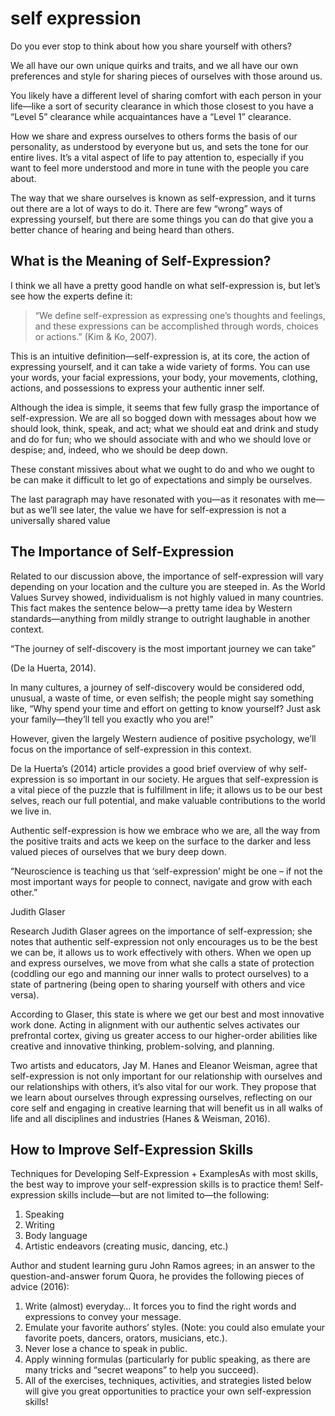 # self expression

Do you ever stop to think about how you share yourself with others?

We all have our own unique quirks and traits, and we all have our own preferences and style for sharing pieces of ourselves with those around us.

You likely have a different level of sharing comfort with each person in your life—like a sort of security clearance in which those closest to you have a “Level 5” clearance while acquaintances have a “Level 1” clearance.

How we share and express ourselves to others forms the basis of our personality, as understood by everyone but us, and sets the tone for our entire lives. It’s a vital aspect of life to pay attention to, especially if you want to feel more understood and more in tune with the people you care about.

The way that we share ourselves is known as self-expression, and it turns out there are a lot of ways to do it. There are few “wrong” ways of expressing yourself, but there are some things you can do that give you a better chance of hearing and being heard than others.

## What is the Meaning of Self-Expression?

I think we all have a pretty good handle on what self-expression is, but let’s see how the experts define it:

> “We define self-expression as expressing one’s thoughts and feelings, and these expressions can be accomplished through words, choices or actions.” (Kim & Ko, 2007).

This is an intuitive definition—self-expression is, at its core, the action of expressing yourself, and it can take a wide variety of forms. You can use your words, your facial expressions, your body, your movements, clothing, actions, and possessions to express your authentic inner self.

Although the idea is simple, it seems that few fully grasp the importance of self-expression. We are all so bogged down with messages about how we should look, think, speak, and act; what we should eat and drink and study and do for fun; who we should associate with and who we should love or despise; and, indeed, who we should be deep down.

These constant missives about what we ought to do and who we ought to be can make it difficult to let go of expectations and simply be ourselves.

The last paragraph may have resonated with you—as it resonates with me—but as we’ll see later, the value we have for self-expression is not a universally shared value

## The Importance of Self-Expression

Related to our discussion above, the importance of self-expression will vary depending on your location and the culture you are steeped in. As the World Values Survey showed, individualism is not highly valued in many countries. This fact makes the sentence below—a pretty tame idea by Western standards—anything from mildly strange to outright laughable in another context.

“The journey of self-discovery is the most important journey we can take”

(De la Huerta, 2014).

In many cultures, a journey of self-discovery would be considered odd, unusual, a waste of time, or even selfish; the people might say something like, “Why spend your time and effort on getting to know yourself? Just ask your family—they’ll tell you exactly who you are!”

However, given the largely Western audience of positive psychology, we’ll focus on the importance of self-expression in this context.

De la Huerta’s (2014) article provides a good brief overview of why self-expression is so important in our society. He argues that self-expression is a vital piece of the puzzle that is fulfillment in life; it allows us to be our best selves, reach our full potential, and make valuable contributions to the world we live in.

Authentic self-expression is how we embrace who we are, all the way from the positive traits and acts we keep on the surface to the darker and less valued pieces of ourselves that we bury deep down.

“Neuroscience is teaching us that ‘self-expression’ might be one – if not the most important ways for people to connect, navigate and grow with each other.”

Judith Glaser

Research Judith Glaser agrees on the importance of self-expression; she notes that authentic self-expression not only encourages us to be the best we can be, it allows us to work effectively with others. When we open up and express ourselves, we move from what she calls a state of protection (coddling our ego and manning our inner walls to protect ourselves) to a state of partnering (being open to sharing yourself with others and vice versa).

According to Glaser, this state is where we get our best and most innovative work done. Acting in alignment with our authentic selves activates our prefrontal cortex, giving us greater access to our higher-order abilities like creative and innovative thinking, problem-solving, and planning.

Two artists and educators, Jay M. Hanes and Eleanor Weisman, agree that self-expression is not only important for our relationship with ourselves and our relationships with others, it’s also vital for our work. They propose that we learn about ourselves through expressing ourselves, reflecting on our core self and engaging in creative learning that will benefit us in all walks of life and all disciplines and industries (Hanes & Weisman, 2016).

## How to Improve Self-Expression Skills

Techniques for Developing Self-Expression + ExamplesAs with most skills, the best way to improve your self-expression skills is to practice them! Self-expression skills include—but are not limited to—the following:

1. Speaking
2. Writing
3. Body language
4. Artistic endeavors (creating music, dancing, etc.)
 
Author and student learning guru John Ramos agrees; in an answer to the question-and-answer forum Quora, he provides the following pieces of advice (2016):

1. Write (almost) everyday… It forces you to find the right words and expressions to convey your message.
2. Emulate your favorite authors’ styles. (Note: you could also emulate your favorite poets, dancers, orators, musicians, etc.).
3. Never lose a chance to speak in public.
4. Apply winning formulas (particularly for public speaking, as there are many tricks and “secret weapons” to help you succeed).
5. All of the exercises, techniques, activities, and strategies listed below will give you great opportunities to practice your own self-expression skills!
